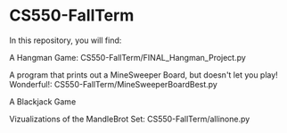 # CS550-FallTerm

In this repository, you will find:

A Hangman Game: CS550-FallTerm/FINAL_Hangman_Project.py

A program that prints out a MineSweeper Board, but doesn't let you play! Wonderful!: CS550-FallTerm/MineSweeperBoardBest.py

A Blackjack Game

Vizualizations of the MandleBrot Set: CS550-FallTerm/allinone.py
